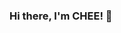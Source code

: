 ### Hi there, I'm CHEE! 👋

<!--
**yixiangchee/yixiangchee** is a ✨ _special_ ✨ repository because its `README.md` (this file) appears on your GitHub profile.


<br />

- 😄 Pronouns: He / Him
- 🏠 I'm based in: Malaysia / Melbourne 🇲🇾 🇦🇺
- 🌱 I’m currently studying Data Science at the University of Melbourne
- ⚡ Things I enjoy: Film Photography (35mm), Travelling, Video Editing, Watching Netflix
- 📺 Currently watching: Brooklyn Nine Nine, Modern Family, Friends

<br />


Here are some ideas to get you started:

- 🔭 I’m currently working on ...
- 🌱 I’m currently learning ...
- 👯 I’m looking to collaborate on ...
- 🤔 I’m looking for help with ...
- 💬 Ask me about ...
- 📫 How to reach me: ...
- 😄 Pronouns: ...
- ⚡ Fun fact: ...
-->
